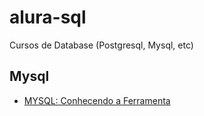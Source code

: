 # alura-sql

Cursos de Database (Postgresql, Mysql, etc)

## Mysql ##

- [MYSQL: Conhecendo a Ferramenta](https://cursos.alura.com.br/course/mysql-conhecendo-ferramenta)
